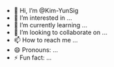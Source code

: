 - 👋 Hi, I’m @Kim-YunSig
- 👀 I’m interested in ...
- 🌱 I’m currently learning ...
- 💞️ I’m looking to collaborate on ...
- 📫 How to reach me ...
- 😄 Pronouns: ...
- ⚡ Fun fact: ...

<!---
Kim-YunSig/Kim-YunSig is a ✨ special ✨ repository because its `README.md` (this file) appears on your GitHub profile.
You can click the Preview link to take a look at your changes.
--->
